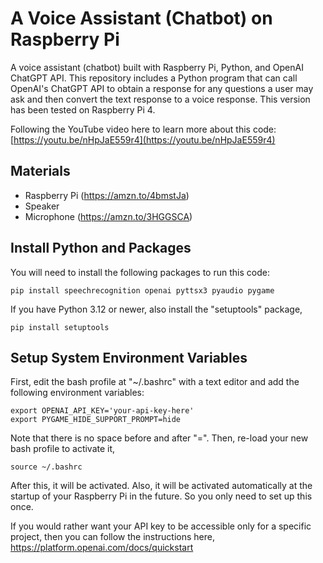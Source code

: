 # A Voice Assistant (Chatbot) on Raspberry Pi

A voice assistant (chatbot) built with Raspberry Pi, Python, and OpenAI ChatGPT API. This repository includes a Python program that can call OpenAI's ChatGPT API to obtain a response for any questions a user may ask and then convert the text response to a voice response. This version has been tested on Raspberry Pi 4. 

Following the YouTube video here to learn more about this code:    
[https://youtu.be/nHpJaE559r4](https://youtu.be/nHpJaE559r4)

## Materials    
* Raspberry Pi (https://amzn.to/4bmstJa)
* Speaker
* Microphone  (https://amzn.to/3HGGSCA)   

## Install Python and Packages    
You will need to install the following packages to run this code: 
```console
pip install speechrecognition openai pyttsx3 pyaudio pygame
```
If you have Python 3.12 or newer, also install the "setuptools" package,    
```console
pip install setuptools
```
## Setup System Environment Variables    
First, edit the bash profile at "~/.bashrc" with a text editor and add the following environment variables:
```console
export OPENAI_API_KEY='your-api-key-here'   
export PYGAME_HIDE_SUPPORT_PROMPT=hide
```
Note that there is no space before and after "=". Then, re-load your new bash profile to activate it,        
```console
source ~/.bashrc 
```
After this, it will be activated. Also, it will be activated automatically at the startup of your Raspberry Pi in the future. So you only need to set up this once.  

If you would rather want your API key to be accessible only for a specific project, then you can follow the instructions here,  
https://platform.openai.com/docs/quickstart 





